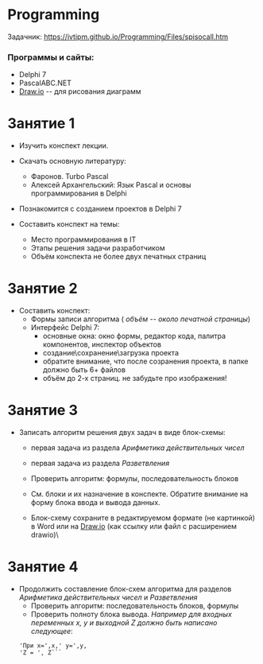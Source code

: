 # Programming

Задачник: https://ivtipm.github.io/Programming/Files/spisocall.htm

### Программы и сайты:
- Delphi 7
- PascalABC.NET
- [Draw.io](https://app.diagrams.net) -- для рисования диаграмм

# Занятие 1
- Изучить конспект лекции.
- Скачать основную литературу:
  - Фаронов. Turbo Pascal
  - Алексей Архангельский: Язык Pascal и основы программирования в Delphi

- Познакомится с созданием проектов в Delphi 7
- Составить конспект на темы:
  - Место программирования в IT
  - Этапы решения задачи разработчиком
  - Объём конспекта не более двух печатных страниц

# Занятие 2

- Составить конспект:
  - Формы записи алгоритма ( *объём -- около печатной страницы*)
  - Интерфейс Delphi 7:
    - основные окна: окно формы, редактор кода, палитра компонентов, инспектор объектов
    - создание\сохранение\загрузка проекта
    - обратите внимание, что после созранения проекта, в папке должно быть 6+ файлов
    - объём до 2-х страниц. не забудьте про изображения!


# Занятие 3
- Записать алгоритм решения двух задач в виде блок-схемы:
  - первая задача из раздела *Арифметика действительных чисел*
  - первая задача из раздела *Разветвления*
  - Проверить алгоритм: формулы, последовательность блоков
  
  - См. блоки и их назначение в конспекте. Обратите внимание на форму блока ввода и вывода данных.
  - Блок-схему сохраните в редактируемом формате (не картинкой) в Word или на [Draw.io](https://app.diagrams.net) (как ссылку или файл с расширением drawio)\
  
# Занятие 4
- Продолжить составление блок-схем алгоритма для разделов  *Арифметика действительных чисел* и *Разветвления*
  - Проверить алгоритм: последовательность блоков, формулы
  - Проверить полноту блока вывода. *Например для входных переменных x, y и выходной Z должно быть написано следующее*: 
  ```
  'При x=',x,' y=',y,
  'Z = ', Z```
  

